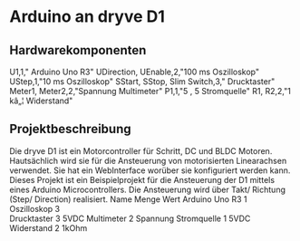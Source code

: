 # Arduino an dryve D1

## Hardwarekomponenten

U1,1," Arduino Uno R3"
UDirection, UEnable,2,"100 ms Oszilloskop"
UStep,1,"10 ms Oszilloskop"
SStart, SStop, Slim Switch,3," Drucktaster"
Meter1, Meter2,2,"Spannung Multimeter"
P1,1,"5 , 5  Stromquelle"
R1, R2,2,"1 kâ„¦ Widerstand"


## Projektbeschreibung

Die dryve D1 ist ein Motorcontroller für Schritt, DC und BLDC Motoren. Hautsächlich wird sie für die Ansteuerung von motorisierten Linearachsen verwendet. Sie hat ein WebInterface worüber sie konfiguriert werden kann. Dieses Projekt ist ein Beispielprojekt für die Ansteuerung der D1 mittels eines Arduino Microcontrollers. Die Ansteuerung wird über Takt/ Richtung (Step/ Direction) realisiert.
Name	          Menge	  Wert
Arduino Uno R3	1	
Oszilloskop	    3	
Drucktaster	    3	    5VDC
Multimeter	    2	    Spannung
Stromquelle	    1	    5VDC
Widerstand	    2	    1kOhm
